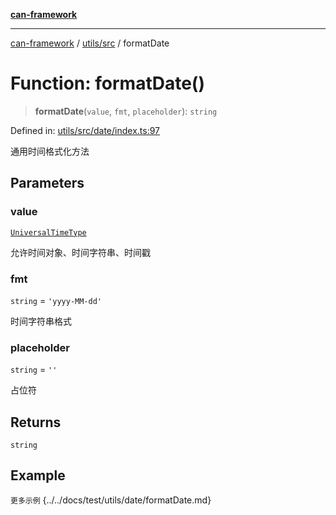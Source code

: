[**can-framework**](../../../README.md)

***

[can-framework](../../../modules.md) / [utils/src](../README.md) / formatDate

# Function: formatDate()

> **formatDate**(`value`, `fmt`, `placeholder`): `string`

Defined in: [utils/src/date/index.ts:97](https://github.com/acanowl/acanowl-framework/blob/7ba94079de1593f6a108902ca9202f39af1164e0/packages/utils/src/date/index.ts#L97)

通用时间格式化方法

## Parameters

### value

[`UniversalTimeType`](../type-aliases/UniversalTimeType.md)

允许时间对象、时间字符串、时间戳

### fmt

`string` = `'yyyy-MM-dd'`

时间字符串格式

### placeholder

`string` = `''`

占位符

## Returns

`string`

## Example

```更多示例```
{../../docs/test/utils/date/formatDate.md}
